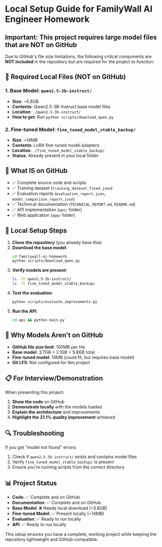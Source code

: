 # Local Setup Guide for FamilyWall AI Engineer Homework

## Important: This project requires large model files that are NOT on GitHub

Due to GitHub's file size limitations, the following critical components are **NOT included** in the repository but are required for the project to function:

## 🚨 Required Local Files (NOT on GitHub)

### 1. Base Model: `qwen2.5-3b-instruct/`
- **Size**: ~5.8GB
- **Contents**: Qwen2.5-3B-Instruct base model files
- **Location**: `./qwen2.5-3b-instruct/`
- **How to get**: Run `python scripts/download_qwen.py`

### 2. Fine-tuned Model: `fine_tuned_model_stable_backup/`
- **Size**: ~14MB
- **Contents**: LoRA fine-tuned model adapters
- **Location**: `./fine_tuned_model_stable_backup/`
- **Status**: Already present in your local folder

## 📁 What IS on GitHub

- ✅ Complete source code and scripts
- ✅ Training dataset (`training_dataset_fixed.json`)
- ✅ Evaluation reports (`evaluation_report.json`, `model_comparison_report.json`)
- ✅ Technical documentation (`TECHNICAL_REPORT.md`, `README.md`)
- ✅ API implementation (`api/` folder)
- ✅ Web application (`app/` folder)

## 🔧 Local Setup Steps

1. **Clone the repository** (you already have this)
2. **Download the base model**:
   ```bash
   cd familywall-ai-homework
   python scripts/download_qwen.py
   ```
3. **Verify models are present**:
   ```bash
   ls -lh qwen2.5-3b-instruct/
   ls -lh fine_tuned_model_stable_backup/
   ```
4. **Test the evaluation**:
   ```bash
   python scripts/evaluate_improvements.py
   ```
5. **Run the API**:
   ```bash
   cd api && python main.py
   ```

## 🚫 Why Models Aren't on GitHub

- **GitHub file size limit**: 100MB per file
- **Base model**: 3.7GB + 2.1GB = 5.8GB total
- **Fine-tuned model**: 14MB (could fit, but requires base model)
- **Git LFS**: Not configured for this project

## 📋 For Interview/Demonstration

When presenting this project:
1. **Show the code** on GitHub
2. **Demonstrate locally** with the models loaded
3. **Explain the architecture** and improvements
4. **Highlight the 21.1% quality improvement** achieved

## 🔍 Troubleshooting

If you get "model not found" errors:
1. Check if `qwen2.5-3b-instruct/` exists and contains model files
2. Verify `fine_tuned_model_stable_backup/` is present
3. Ensure you're running scripts from the correct directory

## 📊 Project Status

- **Code**: ✅ Complete and on GitHub
- **Documentation**: ✅ Complete and on GitHub  
- **Base Model**: ❌ Needs local download (~5.8GB)
- **Fine-tuned Model**: ✅ Present locally (~14MB)
- **Evaluation**: ✅ Ready to run locally
- **API**: ✅ Ready to run locally

This setup ensures you have a complete, working project while keeping the repository lightweight and GitHub-compatible.
